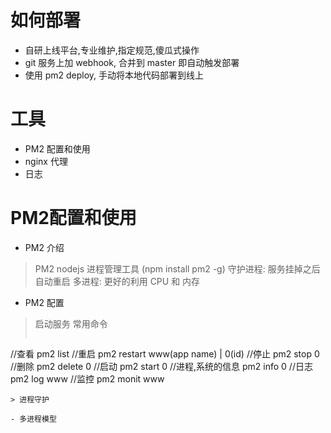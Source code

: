 # 如何部署
- 自研上线平台,专业维护,指定规范,傻瓜式操作
- git 服务上加 webhook, 合并到 master 即自动触发部署
- 使用 pm2 deploy, 手动将本地代码部署到线上

# 工具
- PM2 配置和使用
- nginx 代理
- 日志

# PM2配置和使用
- PM2 介绍
> PM2 nodejs 进程管理工具 (npm install pm2 -g)
> 守护进程: 服务挂掉之后自动重启
> 多进程: 更好的利用 CPU 和 内存
- PM2 配置
> 启动服务
> 常用命令
>> ```
//查看
pm2 list
//重启
pm2 restart www(app name) | 0(id)
//停止
pm2 stop 0
//删除
pm2 delete 0
//启动
pm2 start 0
//进程,系统的信息
pm2 info 0
//日志
pm2 log www
//监控
pm2 monit www
```
> 进程守护

- 多进程模型
